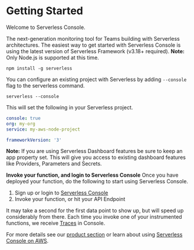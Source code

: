 <!--
title: Getting Started
menuText: Getting Started
description: 
menuOrder: 1
-->

# Getting Started
Welcome to Serverless Console. 

The next-generation monitoring tool for Teams 
building with Serverless architectures. The easiest way 
to get started with Serverless Console is using the 
latest version of Serverless Framework (v3.18+ required).
**Note:** Only Node.js is supported at this time. 

```text
npm install -g serverless
```

You can configure an existing project with 
Serverless by adding `--console` flag to the serverless command. 

```text
serverless --console
```

This will set the following in your Serverless project. 

```yaml
console: true
org: my-org
service: my-aws-node-project

frameworkVersion: '3'
```

**Note:** If you are using Serverless Dashboard features be sure to keep an
app property set. This will give you access to existing dashboard
features like Providers, Parameters and Secrets. 

**Invoke your function, and login to Serverless Console**
Once you have deployed your function, do the following to start using Serverless Console.

1. Sign up or login to [Serverless Console](https://console.serverless.com?ref_website=https%3A%2F%2Fwww.serverless.com%2Fconsole%2Fdocs%2F) 
1. Invoke your function, or hit your API Endpoint

It may take a second for the first data point to show up,
but will speed up considerably from there. Each time you invoke
one of your instrumented functions, we receive [Traces](./product//traces.md) in Console. 

For more details see our [product section](./product) or learn about using [Serverless Console on AWS](./integrations/aws/).


